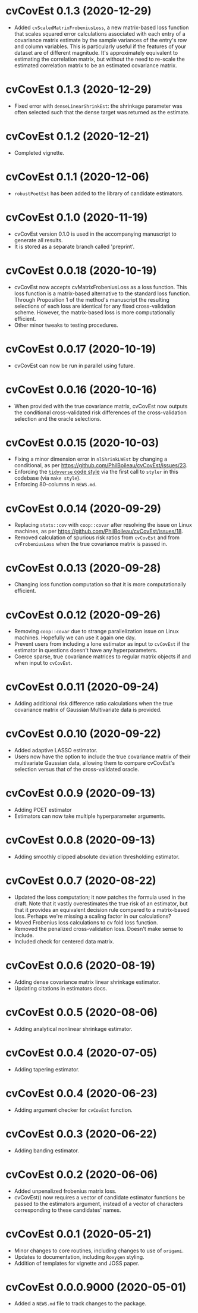 # cvCovEst 0.1.3 (2020-12-29)

+ Added `cvScaledMatrixFrobeniusLoss`, a new matrix-based loss function that
  scales squared error calculations associated with each entry of a covariance
  matrix estimate by the sample variances of the entry's row and column
  variables. This is particularly useful if the features of your dataset are of
  different magnitude. It's approximately equivalent to estimating the
  correlation matrix, but without the need to re-scale the estimated
  correlation matrix to be an estimated covariance matrix.

# cvCovEst 0.1.3 (2020-12-29)

+ Fixed error with `denseLinearShrinkEst`: the shrinkage parameter was often
  selected such that the dense target was returned as the estimate.

# cvCovEst 0.1.2 (2020-12-21)

+ Completed vignette.

# cvCovEst 0.1.1 (2020-12-06)

+ `robustPoetEst` has been added to the library of candidate estimators.

# cvCovEst 0.1.0 (2020-11-19)

* cvCovEst version 0.1.0 is used in the accompanying manuscript to generate all results.
* It is stored as a separate branch called 'preprint'.

# cvCovEst 0.0.18 (2020-10-19)

* cvCovEst now accepts cvMatrixFrobeniusLoss as a loss function. This loss function is a matrix-based alternative to the standard loss function. Through Proposition 1 of the method's manuscript the resulting selections of each loss are identical for any fixed cross-validation scheme. However, the matrix-based loss is more computationally efficient.
* Other minor tweaks to testing procedures.

# cvCovEst 0.0.17 (2020-10-19)

* cvCovEst can now be run in parallel using future.

# cvCovEst 0.0.16 (2020-10-16)

* When provided with the true covariance matrix, cvCovEst now outputs the conditional cross-validated risk differences of the cross-validation selection and the oracle selections.

# cvCovEst 0.0.15 (2020-10-03)

* Fixing a minor dimension error in `nlShrinkLWEst` by changing a conditional,
  as per https://github.com/PhilBoileau/cvCovEst/issues/23.
* Enforcing the [`tidyverse` code style](https://style.tidyverse.org/) via the
  first call to `styler` in this codebase (via `make style`).
* Enforcing 80-columns in `NEWS.md`.

# cvCovEst 0.0.14 (2020-09-29)

* Replacing `stats::cov` with `coop::covar` after resolving the issue on Linux
  machines, as per https://github.com/PhilBoileau/cvCovEst/issues/18.
* Removed calculation of spurious risk ratios from `cvCovEst` and from
  `cvFrobeniusLoss` when the true covariance matrix is passed in.

# cvCovEst 0.0.13 (2020-09-28)

* Changing loss function computation so that it is more computationally
  efficient.

# cvCovEst 0.0.12 (2020-09-26)

* Removing `coop::covar` due to strange parallelization issue on Linux machines.
  Hopefully we can use it again one day.
* Prevent users from including a lone estimator as input to `cvCovEst` if the
  estimator in questions doesn't have any hyperparameters.
* Coerce sparse, true covariance matrices to regular matrix objects if and when
  input to `cvCovEst`.

# cvCovEst 0.0.11 (2020-09-24)

* Adding additional risk difference ratio calculations when the true covariance
  matrix of Gaussian Multivariate data is provided.

# cvCovEst 0.0.10 (2020-09-22)

* Added adaptive LASSO estimator.
* Users now have the option to include the true covariance matrix of their
  multivariate Gaussian data, allowing them to compare cvCovEst's selection
  versus that of the cross-validated oracle.

# cvCovEst 0.0.9 (2020-09-13)

* Adding POET estimator
* Estimators can now take multiple hyperparameter arguments.

# cvCovEst 0.0.8 (2020-09-13)

* Adding smoothly clipped absolute deviation thresholding estimator.

# cvCovEst 0.0.7 (2020-08-22)

* Updated the loss computation; it now patches the formula used in the draft.
  Note that it vastly overestimates the true risk of an estimator, but that it
  provides an equivalent decision rule compared to a matrix-based loss. Perhaps
  we're missing a scaling factor in our calculations?
* Moved Frobenius loss calculations to cv fold loss function.
* Removed the penalized cross-validation loss. Doesn't make sense to include.
* Included check for centered data matrix.

# cvCovEst 0.0.6 (2020-08-19)

* Adding dense covariance matrix linear shrinkage estimator.
* Updating citations in estimators docs.

# cvCovEst 0.0.5 (2020-08-06)

* Adding analytical nonlinear shrinkage estimator.

# cvCovEst 0.0.4 (2020-07-05)

* Adding tapering estimator.

# cvCovEst 0.0.4 (2020-06-23)

* Adding argument checker for `cvCovEst` function.

# cvCovEst 0.0.3 (2020-06-22)

* Adding banding estimator.

# cvCovEst 0.0.2 (2020-06-06)

* Added unpenalized frobenius matrix loss.
* cvCovEst() now requires a vector of candidate estimator functions be passed to
  the estimators argument, instead of a vector of characters corresponding to
  these candidates' names.

# cvCovEst 0.0.1 (2020-05-21)

* Minor changes to core routines, including changes to use of `origami`.
* Updates to documentation, including `Roxygen` styling.
* Addition of templates for vignette and JOSS paper.

# cvCovEst 0.0.0.9000 (2020-05-01)

* Added a `NEWS.md` file to track changes to the package.
